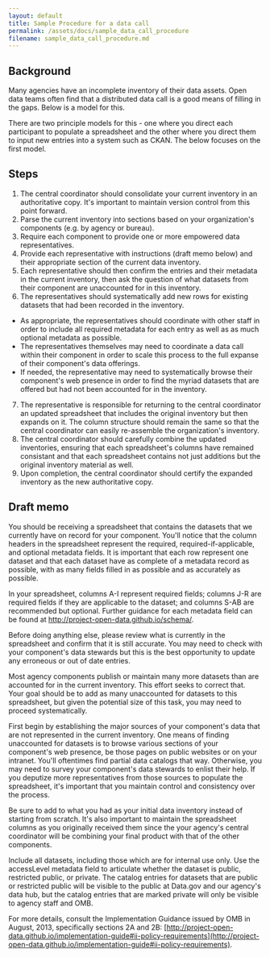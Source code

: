 ```yaml
---
layout: default
title: Sample Procedure for a data call
permalink: /assets/docs/sample_data_call_procedure
filename: sample_data_call_procedure.md
---
```


## Background 

Many agencies have an incomplete inventory of their data assets.  Open data teams often find that a distributed data call is a good means of filling in the gaps.  Below is a model for this.  

There are two principle models for this - one where you direct each participant to populate a spreadsheet and the other where you direct them to input new entries into a system such as CKAN.  The below focuses on the first model.  

## Steps 

1.  The central coordinator should consolidate your current inventory in an authoritative copy.  It's important to maintain version control from this point forward.  
2.  Parse the current inventory into sections based on your organization's components (e.g. by agency or bureau).  
3.  Require each component to provide one or more empowered data representatives.  
4.  Provide each representative with instructions (draft memo below) and their appropriate section of the current data inventory.  
5.  Each representative should then confirm the entries and their metadata in the current inventory, then ask the question of what datasets from their component are unaccounted for in this inventory.  
6. The representatives should systematically add new rows for existing datasets that had been recorded in the inventory.  
  *  As appropriate, the representatives should coordinate with other staff in order to include all required metadata for each entry as well as as much optional metadata as possible.  
  *  The representatives themselves may need to coordinate a data call within their component in order to scale this process to the full expanse of their component's data offerings.  
  *  If needed, the representative may need to systematically browse their component's web presence in order to find the myriad datasets that are offered but had not been accounted for in the inventory.  
7. The representative is responsible for returning to the central coordinator an updated spreadsheet that includes the original inventory but then expands on it.  The column structure should remain the same so that the central coordinator can easily re-assemble the organization's inventory.  
8. The central coordinator should carefully combine the updated inventories, ensuring that each spreadsheet's columns have remained consistant and that each spreadsheet contains not just additions but the original inventory material as well.  
9. Upon completion, the central coordinator should certify the expanded inventory as the new authoritative copy.   


## Draft memo

You should be receiving a spreadsheet that contains the datasets that we currently have on record for your component.  You'll notice that the column headers in the spreadsheet represent the required, required-if-applicable, and optional metadata fields.  It is important that each row represent one dataset and that each dataset have as complete of a metadata record as possible, with as many fields filled in as possible and as accurately as possible.  

In your spreadsheet, columns A-I represent required fields; columns J-R are required fields if they are applicable to the dataset; and columns S-AB are recommended but optional.  Further guidance for each metadata field can be found at http://project-open-data.github.io/schema/.  

Before doing anything else, please review what is currently in the spreadsheet and confirm that it is still accurate. You may need to check with your component's data stewards but this is the best opportunity to update any erroneous or out of date entries.  

Most agency components publish or maintain many more datasets than are accounted for in the current inventory.  This effort seeks to correct that.  Your goal should be to add as many unaccounted for datasets to this spreadsheet, but given the potential size of this task, you may need to proceed systematically.  

First begin by establishing the major sources of your component's data that are not represented in the current inventory.  One means of finding unaccounted for datasets is to browse various sections of your component's web presence, be those pages on public websites or on your intranet.  You'll oftentimes find partial data catalogs that way.  Otherwise, you may need to survey your component's data stewards to enlist their help.  If you deputize more representatives from those sources to populate the spreadsheet, it's important that you maintain control and consistency over the process.   

Be sure to add to what you had as your initial data inventory instead of starting from scratch.  It's also important to maintain the spreadsheet columns as you originally received them since the your agency's central coordinator will be combining your final product with that of the other components.  

Include all datasets, including those which are for internal use only.  Use the accessLevel metadata field to articulate whether the dataset is public, restricted public, or private.  The catalog entries for datasets that are public or restricted public will be visible to the public at Data.gov and our agency's data hub, but the catalog entries that are marked private will only be visible to agency staff and OMB.  

For more details, consult the Implementation Guidance issued by OMB in August, 2013, specifically sections 2A and 2B: [http://project-open-data.github.io/implementation-guide#ii-policy-requirements](http://project-open-data.github.io/implementation-guide#ii-policy-requirements).  


